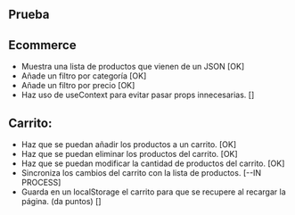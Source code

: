 ## Prueba

## Ecommerce

 - Muestra una lista de productos que vienen de un JSON [OK]
 - Añade un filtro por categoría [OK]
 - Añade un filtro por precio  [OK]
 - Haz uso de useContext para evitar pasar props innecesarias. []

## Carrito:

 - Haz que se puedan añadir los productos a un carrito. [OK]
 - Haz que se puedan eliminar los productos del carrito. [OK]
 - Haz que se puedan modificar la cantidad de productos del carrito. [OK]
 - Sincroniza los cambios del carrito con la lista de productos. [--IN PROCESS]
 - Guarda en un localStorage el carrito para que se recupere al recargar la página. (da puntos) []
